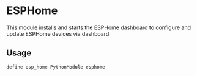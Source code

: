 
# ESPHome
This module installs and starts the ESPHome dashboard to configure and update ESPHome devices via dashboard.

## Usage
```
define esp_home PythonModule esphome
```